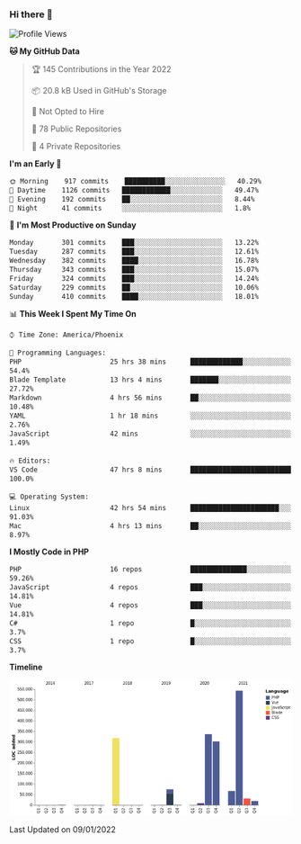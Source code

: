 ### Hi there 👋

<!--START_SECTION:waka-->
![Profile Views](http://img.shields.io/badge/Profile%20Views-0-blue)

**🐱 My GitHub Data** 

> 🏆 145 Contributions in the Year 2022
 > 
> 📦 20.8 kB Used in GitHub's Storage 
 > 
> 🚫 Not Opted to Hire
 > 
> 📜 78 Public Repositories 
 > 
> 🔑 4 Private Repositories  
 > 
**I'm an Early 🐤** 

```text
🌞 Morning    917 commits    ██████████░░░░░░░░░░░░░░░   40.29% 
🌆 Daytime    1126 commits   ████████████░░░░░░░░░░░░░   49.47% 
🌃 Evening    192 commits    ██░░░░░░░░░░░░░░░░░░░░░░░   8.44% 
🌙 Night      41 commits     ░░░░░░░░░░░░░░░░░░░░░░░░░   1.8%

```
📅 **I'm Most Productive on Sunday** 

```text
Monday       301 commits    ███░░░░░░░░░░░░░░░░░░░░░░   13.22% 
Tuesday      287 commits    ███░░░░░░░░░░░░░░░░░░░░░░   12.61% 
Wednesday    382 commits    ████░░░░░░░░░░░░░░░░░░░░░   16.78% 
Thursday     343 commits    ███░░░░░░░░░░░░░░░░░░░░░░   15.07% 
Friday       324 commits    ███░░░░░░░░░░░░░░░░░░░░░░   14.24% 
Saturday     229 commits    ██░░░░░░░░░░░░░░░░░░░░░░░   10.06% 
Sunday       410 commits    ████░░░░░░░░░░░░░░░░░░░░░   18.01%

```


📊 **This Week I Spent My Time On** 

```text
⌚︎ Time Zone: America/Phoenix

💬 Programming Languages: 
PHP                      25 hrs 38 mins      █████████████░░░░░░░░░░░░   54.4% 
Blade Template           13 hrs 4 mins       ███████░░░░░░░░░░░░░░░░░░   27.72% 
Markdown                 4 hrs 56 mins       ██░░░░░░░░░░░░░░░░░░░░░░░   10.48% 
YAML                     1 hr 18 mins        ░░░░░░░░░░░░░░░░░░░░░░░░░   2.76% 
JavaScript               42 mins             ░░░░░░░░░░░░░░░░░░░░░░░░░   1.49%

🔥 Editors: 
VS Code                  47 hrs 8 mins       █████████████████████████   100.0%

💻 Operating System: 
Linux                    42 hrs 54 mins      ██████████████████████░░░   91.03% 
Mac                      4 hrs 13 mins       ██░░░░░░░░░░░░░░░░░░░░░░░   8.97%

```

**I Mostly Code in PHP** 

```text
PHP                      16 repos            ██████████████░░░░░░░░░░░   59.26% 
JavaScript               4 repos             ███░░░░░░░░░░░░░░░░░░░░░░   14.81% 
Vue                      4 repos             ███░░░░░░░░░░░░░░░░░░░░░░   14.81% 
C#                       1 repo              █░░░░░░░░░░░░░░░░░░░░░░░░   3.7% 
CSS                      1 repo              █░░░░░░░░░░░░░░░░░░░░░░░░   3.7%

```


**Timeline**

![Chart not found](https://raw.githubusercontent.com/mikebronner/mikebronner/master/charts/bar_graph.png) 


 Last Updated on 09/01/2022
<!--END_SECTION:waka-->

<!--
**mikebronner/mikebronner** is a ✨ _special_ ✨ repository because its `README.md` (this file) appears on your GitHub profile.

Here are some ideas to get you started:

- 🔭 I’m currently working on ...
- 🌱 I’m currently learning ...
- 👯 I’m looking to collaborate on ...
- 🤔 I’m looking for help with ...
- 💬 Ask me about ...
- 📫 How to reach me: ...
- 😄 Pronouns: ...
- ⚡ Fun fact: ...
-->
